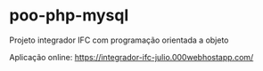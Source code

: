 # poo-php-mysql
Projeto integrador IFC com programação orientada a objeto

Aplicação online: https://integrador-ifc-julio.000webhostapp.com/
